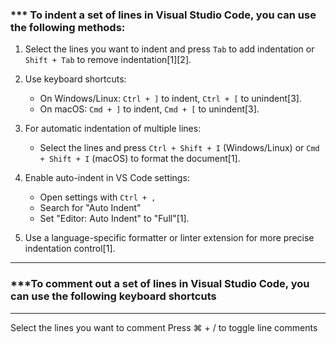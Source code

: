 
### *** To indent a set of lines in Visual Studio Code, you can use the following methods:


1. Select the lines you want to indent and press `Tab` to add indentation or `Shift + Tab` to remove indentation[1][2].

2. Use keyboard shortcuts:
   - On Windows/Linux: `Ctrl + ]` to indent, `Ctrl + [` to unindent[3].
   - On macOS: `Cmd + ]` to indent, `Cmd + [` to unindent[3].

3. For automatic indentation of multiple lines:
   - Select the lines and press `Ctrl + Shift + I` (Windows/Linux) or `Cmd + Shift + I` (macOS) to format the document[1].

4. Enable auto-indent in VS Code settings:
   - Open settings with `Ctrl + ,`
   - Search for "Auto Indent"
   - Set "Editor: Auto Indent" to "Full"[1].

5. Use a language-specific formatter or linter extension for more precise indentation control[1].
---
### ***To comment out a set of lines in Visual Studio Code, you can use the following keyboard shortcuts
---
Select the lines you want to comment
Press ⌘ + / to toggle line comments

